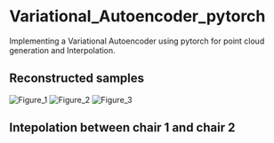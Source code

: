 # Variational_Autoencoder_pytorch
Implementing a Variational Autoencoder using pytorch for point cloud generation and Interpolation.

## Reconstructed samples
![Figure_1](https://github.com/Suraj-000/Variational_Autoencoder_pytorch/assets/83648833/afe5502f-f37d-4245-9d6d-012c4ccda950)
![Figure_2](https://github.com/Suraj-000/Variational_Autoencoder_pytorch/assets/83648833/c478a115-67bf-403e-93af-b1f420383555)
![Figure_3](https://github.com/Suraj-000/Variational_Autoencoder_pytorch/assets/83648833/c3c54590-9dba-4fe8-891c-306d3fb060d8)

## Intepolation between chair 1 and chair 2
